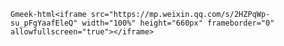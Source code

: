 `Gmeek-html<iframe src="https://mp.weixin.qq.com/s/2HZPqWp-su_pFgYaafEleQ" width="100%" height="660px" frameborder="0" allowfullscreen="true"></iframe>`



